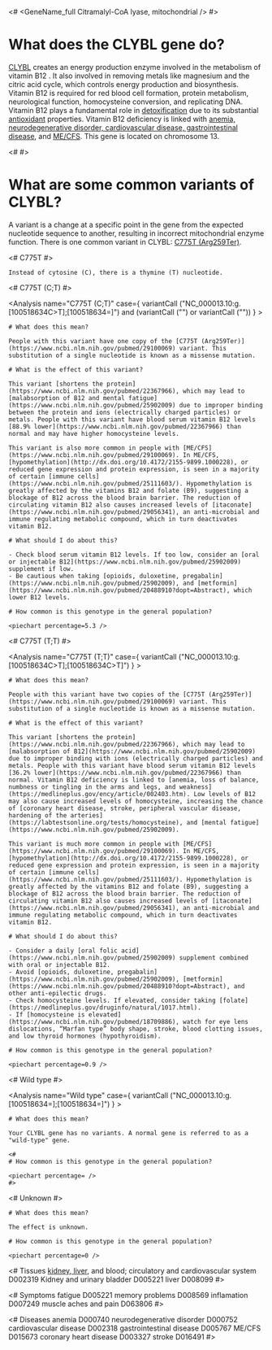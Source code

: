 
<# <GeneName_full Citramalyl-CoA lyase, mitochondrial /> #>

# What does the CLYBL gene do?

[CLYBL](http://www.uniprot.org/uniprot/Q8N0X4) creates an energy production enzyme involved in the metabolism of vitamin B12 . It also involved in removing metals like magnesium and the citric acid cycle, which controls energy production and biosynthesis. Vitamin B12 is required for red blood cell formation, protein metabolism, neurological function, homocysteine conversion, and replicating DNA. Vitamin B12 plays a fundamental role in [detoxification](https://www.ncbi.nlm.nih.gov/pubmed/19409980) due to its substantial [antioxidant](https://www.ncbi.nlm.nih.gov/pubmed/19799418) properties. Vitamin B12 deficiency is linked with [anemia, neurodegenerative disorder, cardiovascular disease, gastrointestinal disease](https://www.ncbi.nlm.nih.gov/pubmed/22367966), and [ME/CFS](https://www.ncbi.nlm.nih.gov/pubmed/29100069). This gene is located on chromosome 13.

<# <GeneMap name= "CLYBL" interval="NC_000013.10:g.100258919_100549388="> #>

# What are some common variants of CLYBL?
 
A variant is a change at a specific point in the gene from the expected nucleotide sequence to another, resulting in incorrect mitochondrial enzyme function. There is one common variant in CLYBL: [C775T (Arg259Ter)](https://www.ncbi.nlm.nih.gov/pubmed/29100069).

<# C775T #>

  <Variant hgvs="NC_000013.10:g.100518634C>T" name="C775T"> 

    Instead of cytosine (C), there is a thymine (T) nucleotide.

  </Variant>



<AnalysisPanel>

<# C775T (C;T) #>

  <Analysis name="C775T (C;T)"
            case={  variantCall ("NC_000013.10:g.[100518634C>T];[100518634=]")
                    and
                    (variantCall ("") or variantCall (""))
                  } > 

    # What does this mean?

    People with this variant have one copy of the [C775T (Arg259Ter)](https://www.ncbi.nlm.nih.gov/pubmed/29100069) variant. This substitution of a single nucleotide is known as a missense mutation.

    # What is the effect of this variant?

    This variant [shortens the protein](https://www.ncbi.nlm.nih.gov/pubmed/22367966), which may lead to [malabsorption of B12 and mental fatigue](https://www.ncbi.nlm.nih.gov/pubmed/25902009) due to improper binding between the protein and ions (electrically charged particles) or metals. People with this variant have blood serum vitamin B12 levels [88.9% lower](https://www.ncbi.nlm.nih.gov/pubmed/22367966) than normal and may have higher homocysteine levels. 

    This variant is also more common in people with [ME/CFS](https://www.ncbi.nlm.nih.gov/pubmed/29100069). In ME/CFS, [hypomethylation](http://dx.doi.org/10.4172/2155-9899.1000228), or reduced gene expression and protein expression, is seen in a majority of certain [immune cells](https://www.ncbi.nlm.nih.gov/pubmed/25111603/). Hypomethylation is greatly affected by the vitamins B12 and folate (B9), suggesting a blockage of B12 across the blood brain barrier. The reduction of circulating vitamin B12 also causes increased levels of [itaconate](https://www.ncbi.nlm.nih.gov/pubmed/29056341), an anti-microbial and immune regulating metabolic compound, which in turn deactivates vitamin B12. 

    # What should I do about this?

    - Check blood serum vitamin B12 levels. If too low, consider an [oral or injectable B12](https://www.ncbi.nlm.nih.gov/pubmed/25902009) supplement if low. 
    - Be cautious when taking [opioids, duloxetine, pregabalin](https://www.ncbi.nlm.nih.gov/pubmed/25902009), and [metformin](https://www.ncbi.nlm.nih.gov/pubmed/20488910?dopt=Abstract), which lower B12 levels.

    # How common is this genotype in the general population?

    <piechart percentage=5.3 />
  </Analysis>
<# C775T (T;T) #>

  <Analysis name="C775T (T;T)"
            case={  variantCall ("NC_000013.10:g.[100518634C>T];[100518634C>T]")
                  } > 

    # What does this mean?

    People with this variant have two copies of the [C775T (Arg259Ter)](https://www.ncbi.nlm.nih.gov/pubmed/29100069) variant. This substitution of a single nucleotide is known as a missense mutation.

    # What is the effect of this variant?

    This variant [shortens the protein](https://www.ncbi.nlm.nih.gov/pubmed/22367966), which may lead to [malabsorption of B12](https://www.ncbi.nlm.nih.gov/pubmed/25902009) due to improper binding with ions (electrically charged particles) and metals. People with this variant have blood serum vitamin B12 levels [36.2% lower](https://www.ncbi.nlm.nih.gov/pubmed/22367966) than normal. Vitamin B12 deficiency is linked to [anemia, loss of balance, numbness or tingling in the arms and legs, and weakness](https://medlineplus.gov/ency/article/002403.htm). Low levels of B12 may also cause increased levels of homocysteine, increasing the chance of [coronary heart disease, stroke, peripheral vascular disease, hardening of the arteries](https://labtestsonline.org/tests/homocysteine), and [mental fatigue](https://www.ncbi.nlm.nih.gov/pubmed/25902009).

    This variant is much more common in people with [ME/CFS](https://www.ncbi.nlm.nih.gov/pubmed/29100069). In ME/CFS, [hypomethylation](http://dx.doi.org/10.4172/2155-9899.1000228), or reduced gene expression and protein expression, is seen in a majority of certain [immune cells](https://www.ncbi.nlm.nih.gov/pubmed/25111603/). Hypomethylation is greatly affected by the vitamins B12 and folate (B9), suggesting a blockage of B12 across the blood brain barrier. The reduction of circulating vitamin B12 also causes increased levels of [itaconate](https://www.ncbi.nlm.nih.gov/pubmed/29056341), an anti-microbial and immune regulating metabolic compound, which in turn deactivates vitamin B12. 

    # What should I do about this?

    - Consider a daily [oral folic acid](https://www.ncbi.nlm.nih.gov/pubmed/25902009) supplement combined with oral or injectable B12. 
    - Avoid [opioids, duloxetine, pregabalin](https://www.ncbi.nlm.nih.gov/pubmed/25902009), [metformin](https://www.ncbi.nlm.nih.gov/pubmed/20488910?dopt=Abstract), and other anti-epilectic drugs. 
    - Check homocysteine levels. If elevated, consider taking [folate](https://medlineplus.gov/druginfo/natural/1017.html). 
    - If [homocysteine is elevated](https://www.ncbi.nlm.nih.gov/pubmed/18709886), watch for eye lens dislocations, “Marfan type” body shape, stroke, blood clotting issues, and low thyroid hormones (hypothyroidism).

    # How common is this genotype in the general population?

    <piechart percentage=0.9 />
  </Analysis>

<# Wild type #>

  <Analysis name="Wild type"
            case={  variantCall ("NC_000013.10:g.[100518634=];[100518634=]")
                  } > 

    # What does this mean?

    Your CLYBL gene has no variants. A normal gene is referred to as a "wild-type" gene.

    <#
    # How common is this genotype in the general population?

    <piechart percentage= />
    #>
  </Analysis>

<# Unknown #>

  <Analysis name="Unknown" case=true>

    # What does this mean?

    The effect is unknown.

    # How common is this genotype in the general population?

    <piechart percentage=0 />
  </Analysis>
</AnalysisPanel>

<# Tissues [kidney, liver](https://www.ncbi.nlm.nih.gov/gene/171425#gene-expression), and blood; circulatory and cardiovascular system D002319 Kidney and urinary bladder D005221 liver D008099  #>

<TopicBar mesh_D002319 mesh_D005221 mesh_D008099  />

<# Symptoms fatigue D005221 memory problems D008569 inflamation D007249 muscle aches and pain D063806 #>

<TopicBar mesh_D005221 mesh_D008569 mesh_D007249 mesh_D063806 />

<# Diseases anemia D000740 neurodegenerative disorder D000752 cardiovascular disease D002318 gastrointestinal disease D005767 ME/CFS D015673 coronary heart disease D003327 stroke  D016491 #>

<TopicBar mesh_D000740 mesh_D000752 mesh_D002318 mesh_D005767 mesh_D015673 mesh_D003327 mesh_D016491 />